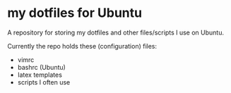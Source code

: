 # my dotfiles for Ubuntu

A repository for storing my dotfiles and other files/scripts I use on Ubuntu.

Currently the repo holds these (configuration) files:

* vimrc
* bashrc (Ubuntu)
* latex templates
* scripts I often use
